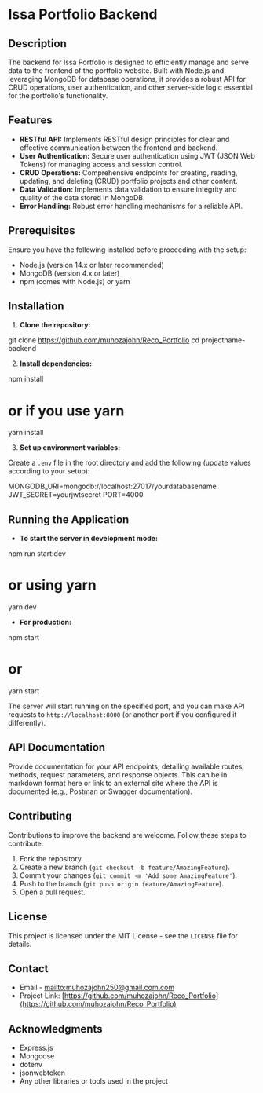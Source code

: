 # Issa Portfolio Backend

## Description

The backend for Issa Portfolio is designed to efficiently manage and serve data to the frontend of the portfolio website. Built with Node.js and leveraging MongoDB for database operations, it provides a robust API for CRUD operations, user authentication, and other server-side logic essential for the portfolio's functionality.

## Features

- **RESTful API:** Implements RESTful design principles for clear and effective communication between the frontend and backend.
- **User Authentication:** Secure user authentication using JWT (JSON Web Tokens) for managing access and session control.
- **CRUD Operations:** Comprehensive endpoints for creating, reading, updating, and deleting (CRUD) portfolio projects and other content.
- **Data Validation:** Implements data validation to ensure integrity and quality of the data stored in MongoDB.
- **Error Handling:** Robust error handling mechanisms for a reliable API.

## Prerequisites

Ensure you have the following installed before proceeding with the setup:
- Node.js (version 14.x or later recommended)
- MongoDB (version 4.x or later)
- npm (comes with Node.js) or yarn

## Installation

1. **Clone the repository:**

git clone https://github.com/muhozajohn/Reco_Portfolio
cd projectname-backend

2. **Install dependencies:**

npm install
# or if you use yarn
yarn install

3. **Set up environment variables:**

Create a `.env` file in the root directory and add the following (update values according to your setup):

MONGODB_URI=mongodb://localhost:27017/yourdatabasename
JWT_SECRET=yourjwtsecret
PORT=4000

## Running the Application

- **To start the server in development mode:**

npm run start:dev
# or using yarn
yarn dev

- **For production:**

npm start
# or
yarn start

The server will start running on the specified port, and you can make API requests to `http://localhost:8000` (or another port if you configured it differently).

## API Documentation

Provide documentation for your API endpoints, detailing available routes, methods, request parameters, and response objects. This can be in markdown format here or link to an external site where the API is documented (e.g., Postman or Swagger documentation).

## Contributing

Contributions to improve the backend are welcome. Follow these steps to contribute:

1. Fork the repository.
2. Create a new branch (`git checkout -b feature/AmazingFeature`).
3. Commit your changes (`git commit -m 'Add some AmazingFeature'`).
4. Push to the branch (`git push origin feature/AmazingFeature`).
5. Open a pull request.

## License

This project is licensed under the MIT License - see the `LICENSE` file for details.

## Contact

- Email - [mailto:muhozajohn250@gmail.com.com](mailto:muhozajohn250@gmail.com.com)
- Project Link: [https://github.com/muhozajohn/Reco_Portfolio](https://github.com/muhozajohn/Reco_Portfolio)

## Acknowledgments

- Express.js
- Mongoose
- dotenv
- jsonwebtoken
- Any other libraries or tools used in the project
